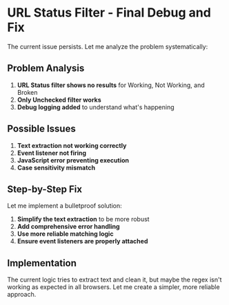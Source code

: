# URL Status Filter - Final Debug and Fix

The current issue persists. Let me analyze the problem systematically:

## Problem Analysis

1. **URL Status filter shows no results** for Working, Not Working, and Broken
2. **Only Unchecked filter works**
3. **Debug logging added** to understand what's happening

## Possible Issues

1. **Text extraction not working correctly**
2. **Event listener not firing**
3. **JavaScript error preventing execution**
4. **Case sensitivity mismatch**

## Step-by-Step Fix

Let me implement a bulletproof solution:

1. **Simplify the text extraction** to be more robust
2. **Add comprehensive error handling**
3. **Use more reliable matching logic**
4. **Ensure event listeners are properly attached**

## Implementation

The current logic tries to extract text and clean it, but maybe the regex isn't working as expected in all browsers. Let me create a simpler, more reliable approach.
